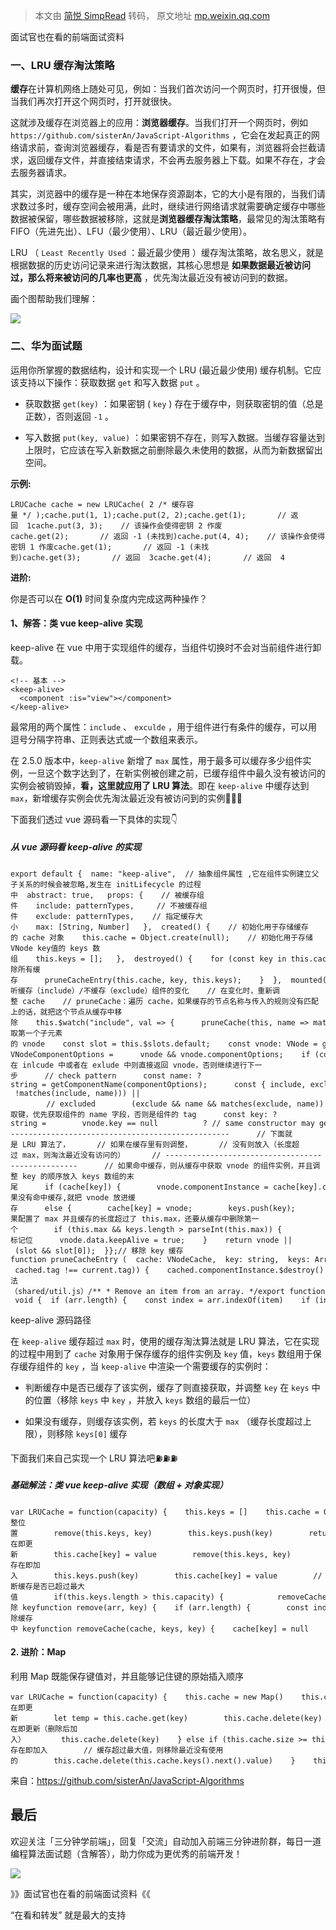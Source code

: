 > 本文由 [简悦 SimpRead](http://ksria.com/simpread/) 转码， 原文地址 [mp.weixin.qq.com](https://mp.weixin.qq.com/s/kT2F9ZPs6qt_9RCfkVY78Q)

面试官也在看的前端面试资料

### 一、LRU 缓存淘汰策略

**缓存**在计算机网络上随处可见，例如：当我们首次访问一个网页时，打开很慢，但当我们再次打开这个网页时，打开就很快。

这就涉及缓存在浏览器上的应用：**浏览器缓存**。当我们打开一个网页时，例如 `https://github.com/sisterAn/JavaScript-Algorithms` ，它会在发起真正的网络请求前，查询浏览器缓存，看是否有要请求的文件，如果有，浏览器将会拦截请求，返回缓存文件，并直接结束请求，不会再去服务器上下载。如果不存在，才会去服务器请求。

其实，浏览器中的缓存是一种在本地保存资源副本，它的大小是有限的，当我们请求数过多时，缓存空间会被用满，此时，继续进行网络请求就需要确定缓存中哪些数据被保留，哪些数据被移除，这就是**浏览器缓存淘汰策略**，最常见的淘汰策略有 FIFO（先进先出）、LFU（最少使用）、LRU（最近最少使用）。

LRU （ `Least Recently Used` ：最近最少使用 ）缓存淘汰策略，故名思义，就是根据数据的历史访问记录来进行淘汰数据，其核心思想是 **如果数据最近被访问过，那么将来被访问的几率也更高** ，优先淘汰最近没有被访问到的数据。

画个图帮助我们理解：

![](https://mmbiz.qpic.cn/mmbiz_png/bwG40XYiaOKlChrb2EzJHk2yupHLwjEI5cLf2aicwgqTvBDnyBG4vxa6CAibicj2IlANBNvJ1o7SWdgRf6wicT3yQJQ/640?wx_fmt=png)

### 二、华为面试题

运用你所掌握的数据结构，设计和实现一个 LRU (最近最少使用) 缓存机制。它应该支持以下操作：获取数据 `get` 和写入数据 `put` 。

*   获取数据 `get(key)` ：如果密钥 ( `key` ) 存在于缓存中，则获取密钥的值（总是正数），否则返回 `-1` 。
    
*   写入数据 `put(key, value)` ：如果密钥不存在，则写入数据。当缓存容量达到上限时，它应该在写入新数据之前删除最久未使用的数据，从而为新数据留出空间。
    

**示例:**

```
LRUCache cache = new LRUCache( 2 /* 缓存容量 */ );cache.put(1, 1);cache.put(2, 2);cache.get(1);       // 返回  1cache.put(3, 3);    // 该操作会使得密钥 2 作废cache.get(2);       // 返回 -1 (未找到)cache.put(4, 4);    // 该操作会使得密钥 1 作废cache.get(1);       // 返回 -1 (未找到)cache.get(3);       // 返回  3cache.get(4);       // 返回  4
```

**进阶:**

你是否可以在 **O(1)** 时间复杂度内完成这两种操作？

#### 1、解答：类 vue keep-alive 实现

keep-alive 在 vue 中用于实现组件的缓存，当组件切换时不会对当前组件进行卸载。

```
<!-- 基本 -->
<keep-alive>
  <component :is="view"></component>
</keep-alive>
```

最常用的两个属性：`include` 、 `exculde` ，用于组件进行有条件的缓存，可以用逗号分隔字符串、正则表达式或一个数组来表示。

在 2.5.0 版本中，`keep-alive` 新增了 `max` 属性，用于最多可以缓存多少组件实例，一旦这个数字达到了，在新实例被创建之前，已缓存组件中最久没有被访问的实例会被销毁掉，**看，这里就应用了 LRU 算法**。即在 `keep-alive` 中缓存达到 `max`，新增缓存实例会优先淘汰最近没有被访问到的实例🎉🎉🎉

下面我们透过 vue 源码看一下具体的实现👇

##### 从 vue 源码看 keep-alive 的实现

```
export default {  name: "keep-alive",  // 抽象组件属性 ,它在组件实例建立父子关系的时候会被忽略,发生在 initLifecycle 的过程中  abstract: true,   props: {    // 被缓存组件    include: patternTypes,     // 不被缓存组件    exclude: patternTypes,    // 指定缓存大小    max: [String, Number]   },  created() {    // 初始化用于存储缓存的 cache 对象    this.cache = Object.create(null);    // 初始化用于存储VNode key值的 keys 数组    this.keys = [];   },  destroyed() {    for (const key in this.cache) {      // 删除所有缓存      pruneCacheEntry(this.cache, key, this.keys);    }  },  mounted() {    // 监听缓存（include）/不缓存（exclude）组件的变化    // 在变化时，重新调整 cache    // pruneCache：遍历 cache，如果缓存的节点名称与传入的规则没有匹配上的话，就把这个节点从缓存中移除    this.$watch("include", val => {      pruneCache(this, name => matches(val, name));    });    this.$watch("exclude", val => {      pruneCache(this, name => !matches(val, name));    });  },  render() {    // 获取第一个子元素的 vnode    const slot = this.$slots.default;    const vnode: VNode = getFirstComponentChild(slot);    const componentOptions: ?VNodeComponentOptions =      vnode && vnode.componentOptions;    if (componentOptions) {      // name 不在 inlcude 中或者在 exlude 中则直接返回 vnode，否则继续进行下一步      // check pattern      const name: ?string = getComponentName(componentOptions);      const { include, exclude } = this;      if (        // not included        (include && (!name || !matches(include, name))) ||        // excluded        (exclude && name && matches(exclude, name))      ) {        return vnode;      }            const { cache, keys } = this;      // 获取键，优先获取组件的 name 字段，否则是组件的 tag      const key: ?string =        vnode.key == null          ? // same constructor may get registered as different local components            // so cid alone is not enough (#3269)            componentOptions.Ctor.cid +            (componentOptions.tag ? `::${componentOptions.tag}` : "")          : vnode.key;              // --------------------------------------------------      // 下面就是 LRU 算法了，      // 如果在缓存里有则调整，      // 没有则放入（长度超过 max，则淘汰最近没有访问的）      // --------------------------------------------------      // 如果命中缓存，则从缓存中获取 vnode 的组件实例，并且调整 key 的顺序放入 keys 数组的末尾      if (cache[key]) {        vnode.componentInstance = cache[key].componentInstance;        // make current key freshest        remove(keys, key);        keys.push(key);      }      // 如果没有命中缓存,就把 vnode 放进缓存      else {        cache[key] = vnode;        keys.push(key);        // prune oldest entry        // 如果配置了 max 并且缓存的长度超过了 this.max，还要从缓存中删除第一个        if (this.max && keys.length > parseInt(this.max)) {          pruneCacheEntry(cache, keys[0], keys, this._vnode);        }      }            // keepAlive标记位      vnode.data.keepAlive = true;    }    return vnode || (slot && slot[0]);  }};// 移除 key 缓存function pruneCacheEntry (  cache: VNodeCache,  key: string,  keys: Array<string>,  current?: VNode) {  const cached = cache[key]  if (cached && (!current || cached.tag !== current.tag)) {    cached.componentInstance.$destroy()  }  cache[key] = null  remove(keys, key)}// remove 方法（shared/util.js）/** * Remove an item from an array. */export function remove (arr: Array<any>, item: any): Array<any> | void {  if (arr.length) {    const index = arr.indexOf(item)    if (index > -1) {      return arr.splice(index, 1)    }  }}
```

keep-alive 源码路径

在 `keep-alive` 缓存超过 `max` 时，使用的缓存淘汰算法就是 LRU 算法，它在实现的过程中用到了 `cache` 对象用于保存缓存的组件实例及 `key` 值，`keys` 数组用于保存缓存组件的 `key` ，当 `keep-alive` 中渲染一个需要缓存的实例时：

*   判断缓存中是否已缓存了该实例，缓存了则直接获取，并调整 `key` 在 `keys` 中的位置（移除 `keys` 中 `key` ，并放入 `keys` 数组的最后一位）
    
*   如果没有缓存，则缓存该实例，若 `keys` 的长度大于 `max` （缓存长度超过上限），则移除 `keys[0]` 缓存
    

下面我们来自己实现一个 LRU 算法吧⛽️⛽️⛽️

##### 基础解法：类 vue keep-alive 实现（数组 + 对象实现）

```
var LRUCache = function(capacity) {    this.keys = []    this.cache = Object.create(null)    this.capacity = capacity};LRUCache.prototype.get = function(key) {    if(this.cache[key]) {        // 调整位置        remove(this.keys, key)        this.keys.push(key)        return this.cache[key]    }    return -1};LRUCache.prototype.put = function(key, value) {    if(this.cache[key]) {        // 存在即更新        this.cache[key] = value        remove(this.keys, key)        this.keys.push(key)    } else {        // 不存在即加入        this.keys.push(key)        this.cache[key] = value        // 判断缓存是否已超过最大值        if(this.keys.length > this.capacity) {            removeCache(this.cache, this.keys, this.keys[0])        }    }};// 移除 keyfunction remove(arr, key) {    if (arr.length) {        const index = arr.indexOf(key)        if (index > -1) {            return arr.splice(index, 1)        }    }}// 移除缓存中 keyfunction removeCache(cache, keys, key) {    cache[key] = null    remove(keys, key)}
```

#### 2. 进阶：Map

利用 Map 既能保存键值对，并且能够记住键的原始插入顺序

```
var LRUCache = function(capacity) {    this.cache = new Map()    this.capacity = capacity}LRUCache.prototype.get = function(key) {    if (this.cache.has(key)) {        // 存在即更新        let temp = this.cache.get(key)        this.cache.delete(key)        this.cache.set(key, temp)        return temp    }    return -1}LRUCache.prototype.put = function(key, value) {    if (this.cache.has(key)) {        // 存在即更新（删除后加入）        this.cache.delete(key)    } else if (this.cache.size >= this.capacity) {        // 不存在即加入        // 缓存超过最大值，则移除最近没有使用的        this.cache.delete(this.cache.keys().next().value)    }    this.cache.set(key, value)}
```

来自：https://github.com/sisterAn/JavaScript-Algorithms

最后
--

欢迎关注「三分钟学前端」，回复「交流」自动加入前端三分钟进阶群，每日一道编程算法面试题（含解答），助力你成为更优秀的前端开发！

![](https://mmbiz.qpic.cn/mmbiz_gif/bwG40XYiaOKmibEL4rxRMd1XEbhsGicGUHAkkLAic8NcbuXRibfqgHian9Ckl9dbRPzP72SoHTe9qDqzhWYRSJT2DQUg/640?wx_fmt=gif)

》》面试官也在看的前端面试资料《《

“在看和转发” 就是最大的支持